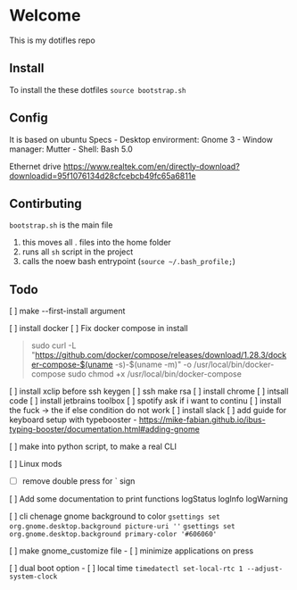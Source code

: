 # Welcome
This is my dotifles repo

## Install
To install the these dotfiles
`source bootstrap.sh`

## Config
It is based on ubuntu
Specs
    - Desktop envirorment: Gnome 3
    - Window manager: Mutter
    - Shell: Bash 5.0

Ethernet drive 
https://www.realtek.com/en/directly-download?downloadid=95f1076134d28cfcebcb49fc65a6811e
    

## Contirbuting
`bootstrap.sh` is the main file
1. this moves all . files into the home folder
2. runs all `sh` script in the project
3. calls the noew bash entrypoint (`source ~/.bash_profile;`)


## Todo
[ ] make --first-install argument

[ ] install docker
[ ] Fix docker compose in install

> sudo curl -L "https://github.com/docker/compose/releases/download/1.28.3/docker-compose-$(uname -s)-$(uname -m)" -o /usr/local/bin/docker-compose
sudo chmod +x /usr/local/bin/docker-compose

[ ] install xclip before ssh keygen
[ ] ssh make rsa
[ ] install chrome
[ ] intsall code
[ ] install jetbrains toolbox
[ ] spotify ask if i want to continu
[ ] install the fuck -> the if else condition do not work
[ ] install slack
[ ] add guide for keyboard setup with typebooster
    - https://mike-fabian.github.io/ibus-typing-booster/documentation.html#adding-gnome

[ ] make into python script, to make a real CLI

[ ] Linux mods
- [ ] remove double press for ` sign

[ ] Add some documentation to print functions
    logStatus
    logInfo
    logWarning

[ ] cli chenage gnome background to color
    `gsettings set org.gnome.desktop.background picture-uri ''`
    `gsettings set org.gnome.desktop.background primary-color '#606060'`

[ ] make gnome_customize file
    - [ ] minimize applications on press

[ ] dual boot option
    - [ ] local time `timedatectl set-local-rtc 1 --adjust-system-clock`